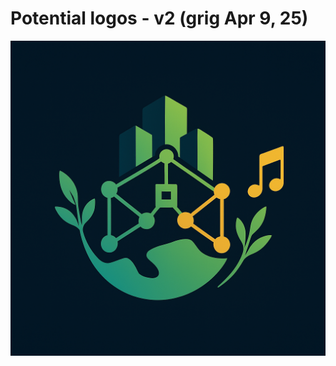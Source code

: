 # Potential logos - v2 (grig Apr 9, 25)

![image.png](Potential%20logos%20-%20v2%20(grig%20Apr%209,%2025)%201d0faa2a7b8a80b89e17fc2fb8fbdf9b/image.png)